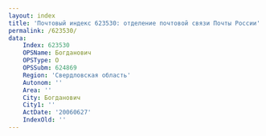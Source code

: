 ```yaml
---
layout: index
title: 'Почтовый индекс 623530: отделение почтовой связи Почты России'
permalink: /623530/
data:
    Index: 623530
    OPSName: Богданович
    OPSType: О
    OPSSubm: 624869
    Region: 'Свердловская область'
    Autonom: ''
    Area: ''
    City: Богданович
    City1: ''
    ActDate: '20060627'
    IndexOld: ''
---
```


